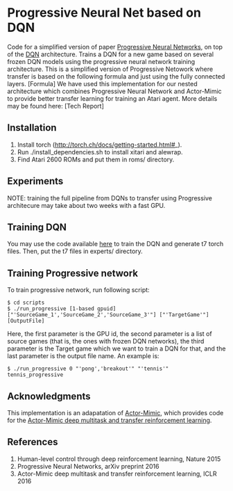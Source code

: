 # Progressive Neural Net based on DQN
Code for a simplified version of paper <a href="https://arxiv.org/abs/1606.04671">Progressive Neural Networks</a>, on top of the <a href="https://www.nature.com/articles/nature14236">DQN</a> architecture. Trains a DQN for a new game based on several frozen DQN models using the progressive neural network training architecture. This is a simplified version of Progressive Netowork where transfer is based on the following formula and just using the fully connected layers. 
[Formula]
We have used this implementation for our nested architecture which combines Progressive Neural Network and Actor-Mimic to provide better transfer learning for training an Atari agent. More details may be found here: [Tech Report]

## Installation

1. Install torch (http://torch.ch/docs/getting-started.html#_).
2. Run ./install_dependencies.sh to install xitari and alewrap.
3. Find Atari 2600 ROMs and put them in roms/ directory.

## Experiments
NOTE: training the full pipeline from DQNs to transfer using Progressive architecure may take about two weeks with a fast GPU. 

## Training DQN
You may use the code available <a href="https://github.com/kuz/DeepMind-Atari-Deep-Q-Learner">here</a> to train the DQN and generate t7 torch files. Then, put the t7 files in experts/ directory. 

## Training Progressive network
To train progressive network, run following script:

	$ cd scripts
	$ ./run_progressive [1-based gpuid] ["'SourceGame_1','SourceGame_2','SourceGame_3'"] ["'TargetGame'"] [OutputFile]
 
Here, the first parameter is the GPU id, the second parameter is a list of source games (that is, the ones with frozen DQN networks), the third parameter is the Target game which we want to train a DQN for that, and the last parameter is the output file name. An example is:

	$ ./run_progressive 0 "'pong','breakout'" "'tennis'" tennis_progressive

## Acknowledgments
This implementation is an adapatation of <a href="https://github.com/eparisotto/ActorMimic">Actor-Mimic</a>, which provides code for the <a href="https://arxiv.org/abs/1511.06342">Actor-Mimic deep multitask and transfer reinforcement learning</a>. 

## References 
1. Human-level control through deep reinforcement learning, Nature 2015
2. Progressive Neural Networks, arXiv preprint 2016 
3. Actor-Mimic deep multitask and transfer reinforcement learning, ICLR 2016

